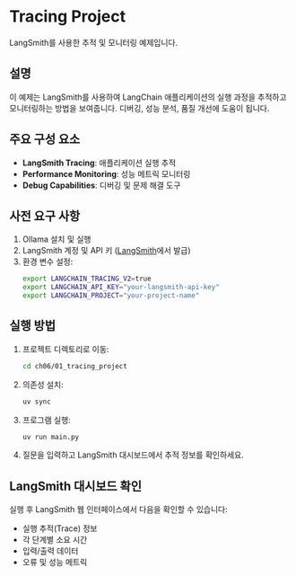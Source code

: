 # Tracing Project

LangSmith를 사용한 추적 및 모니터링 예제입니다.

## 설명

이 예제는 LangSmith를 사용하여 LangChain 애플리케이션의 실행 과정을 추적하고 모니터링하는 방법을 보여줍니다. 디버깅, 성능 분석, 품질 개선에 도움이 됩니다.

## 주요 구성 요소

- **LangSmith Tracing**: 애플리케이션 실행 추적
- **Performance Monitoring**: 성능 메트릭 모니터링
- **Debug Capabilities**: 디버깅 및 문제 해결 도구

## 사전 요구 사항

1. Ollama 설치 및 실행
2. LangSmith 계정 및 API 키 ([LangSmith](https://smith.langchain.com/)에서 발급)
3. 환경 변수 설정:
   ```bash
   export LANGCHAIN_TRACING_V2=true
   export LANGCHAIN_API_KEY="your-langsmith-api-key"
   export LANGCHAIN_PROJECT="your-project-name"
   ```

## 실행 방법

1. 프로젝트 디렉토리로 이동:
   ```bash
   cd ch06/01_tracing_project
   ```

2. 의존성 설치:
   ```bash
   uv sync
   ```

3. 프로그램 실행:
   ```bash
   uv run main.py
   ```

4. 질문을 입력하고 LangSmith 대시보드에서 추적 정보를 확인하세요.

## LangSmith 대시보드 확인

실행 후 LangSmith 웹 인터페이스에서 다음을 확인할 수 있습니다:
- 실행 추적(Trace) 정보
- 각 단계별 소요 시간
- 입력/출력 데이터
- 오류 및 성능 메트릭